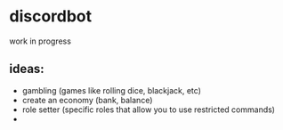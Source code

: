 # discordbot
work in progress

## ideas:
- gambling (games like rolling dice, blackjack, etc)
- create an economy (bank, balance)
- role setter (specific roles that allow you to use restricted commands)
- 
